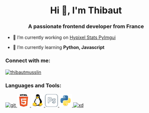 <h1 align="center">Hi 👋, I'm Thibaut</h1>
<h3 align="center">A passionate frontend developer from France</h3>

- 🔭 I’m currently working on [Hypixel Stats PyImgui](https://github.com/colonel260/Hypixel-Stats-PyImgui)

- 🌱 I’m currently learning **Python, Javascript**

<h3 align="left">Connect with me:</h3>
<p align="left">
<a href="https://twitter.com/thibautmusslin" target="blank"><img align="center" src="https://cdn.jsdelivr.net/npm/simple-icons@3.0.1/icons/twitter.svg" alt="thibautmusslin" height="30" width="40" /></a>
</p>

<h3 align="left">Languages and Tools:</h3>
<p align="left"> <a href="https://git-scm.com/" target="_blank"> <img src="https://www.vectorlogo.zone/logos/git-scm/git-scm-icon.svg" alt="git" width="40" height="40"/> </a> <a href="https://www.w3.org/html/" target="_blank"> <img src="https://raw.githubusercontent.com/devicons/devicon/master/icons/html5/html5-original-wordmark.svg" alt="html5" width="40" height="40"/> </a> <a href="https://www.linux.org/" target="_blank"> <img src="https://raw.githubusercontent.com/devicons/devicon/master/icons/linux/linux-original.svg" alt="linux" width="40" height="40"/> </a> <a href="https://www.photoshop.com/en" target="_blank"> <img src="https://raw.githubusercontent.com/devicons/devicon/master/icons/photoshop/photoshop-line.svg" alt="photoshop" width="40" height="40"/> </a> <a href="https://www.python.org" target="_blank"> <img src="https://raw.githubusercontent.com/devicons/devicon/master/icons/python/python-original.svg" alt="python" width="40" height="40"/> </a> <a href="https://www.adobe.com/products/xd.html" target="_blank"> <img src="https://cdn.worldvectorlogo.com/logos/adobe-xd.svg" alt="xd" width="40" height="40"/> </a> </p>
